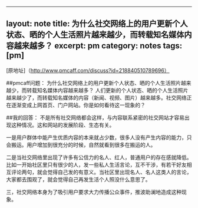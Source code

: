 
---
layout: note
title: 为什么社交网络上的用户更新个人状态、晒的个人生活照片越来越少，而转载知名媒体内容越来越多？
excerpt: pm
category: notes
tags: [pm]
---


[原地址]（http://www.pmcaff.com/discuss?id=218840510789696）

##pmcaff问题：
为什么社交网络上的用户更新个人状态、晒的个人生活照片越来越少，而转载知名媒体内容越来越多？
人们更新的个人状态、晒的个人生活照片越来越少了，而转载知名媒体的内容（新闻、视频、图片）越来越多。社交网络正在逐渐变成上网首页、门户网站。你是如何看待这一现象的？


##我的回答：
不是所有社交网络都会这样，与内容联系紧密的社交网站才容易出现这种情况。这和网站的发展阶段、生态有关。

一是用户群体中能产生优质内容的本来就占少数，很多人没有产生内容的能力，只会搬运。用户增加到很充分的时候，自然就看到很多在搬运的人。

二是当社交网络里出现了许多有公信力的名人、红人，普通用户的存在感就降低。比如一开始社区里只有很少的人，发一些私人生活言论，互不干涉，有若干好友相互评论两句，就会觉得自己发的有意义。当社区里出现名人、名人这类人的言论，大家都去围观了，就会觉得自己再发生活个人照没什么意思了。

三，社交网络本身为了吸引用户要求大力传播公众事件，推波助澜地造成这种现象。